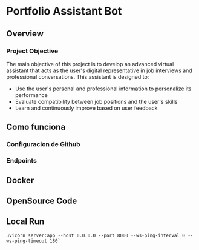 # Portfolio Assistant Bot

## Overview

### Project Objective
The main objective of this project is to develop an advanced virtual assistant that acts as the user's digital representative in job interviews and professional conversations. This assistant is designed to:

- Use the user's personal and professional information to personalize its performance
- Evaluate compatibility between job positions and the user's skills
- Learn and continuously improve based on user feedback

## Como funciona
### Configuracion de Github

### Endpoints

## Docker

## OpenSource Code

## Local Run
    uvicorn server:app --host 0.0.0.0 --port 8000 --ws-ping-interval 0 --ws-ping-timeout 180`

